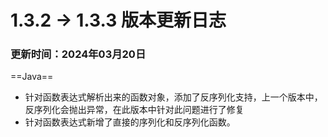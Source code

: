 # 1.3.2 -> 1.3.3 版本更新日志

### 更新时间：2024年03月20日

==Java==

- 针对函数表达式解析出来的函数对象，添加了反序列化支持，上一个版本中，反序列化会抛出异常，在此版本中针对此问题进行了修复
- 针对函数表达式新增了直接的序列化和反序列化函数。